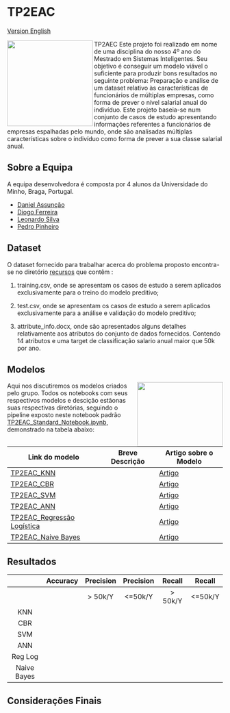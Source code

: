 # TP2EAC
[Version English](README.md)

<img align="left" src="https://media.giphy.com/media/ADgfsbHcS62Jy/giphy.gif" width="200" height="200" /> 

TP2AEC Este projeto foi realizado em nome de uma disciplina do nosso 4º ano do Mestrado em Sistemas Inteligentes. Seu objetivo é conseguir um modelo viável o suficiente para produzir bons resultados no seguinte problema: Preparação e análise de um dataset relativo às características de funcionários de múltiplas empresas, como forma de prever o nível salarial anual do indivíduo.
Este projeto baseia-se num conjunto de casos de estudo apresentando informações referentes a funcionários de empresas espalhadas pelo mundo, onde são analisadas múltiplas
características sobre o indivíduo como forma de prever a sua classe salarial anual.






## Sobre a Equipa 
A equipa desenvolvedora é composta por 4 alunos da Universidade do Minho, Braga, Portugal.

* [Daniel Assunção](https://github.com/)
* [Diogo Ferreira ](https://github.com/DiogoFerreira99)
* [Leonardo Silva](https://github.com/leoproject)
* [Pedro Pinheiro](https://github.com/Pinheiro9655)

## Dataset
O dataset fornecido para trabalhar acerca do problema proposto encontra-se no diretório [recursos](resources/) que contêm :

 1. training.csv, onde se apresentam os casos de estudo a serem aplicados exclusivamente para o treino do modelo preditivo;

1. test.csv, onde se apresentam os casos de estudo a serem aplicados exclusivamente para a análise e validação do modelo preditivo;

2. attribute_info.docx, onde são apresentados alguns detalhes relativamente aos atributos do conjunto de dados fornecidos. Contendo 14 atributos e uma target de classificação salario anual maior que 50k por ano.



## Modelos

<img align="right" src="https://media.giphy.com/media/hTOOnpWeFOnYvkYTwo/giphy.gif" width="200" height="150"/> 

Aqui nos discutiremos os modelos criados pelo grupo. Todos os notebooks com seus respectivos modelos e descição estãonas suas respectivas diretórias, seguindo o pipeline exposto neste notebook padrão [TP2EAC_Standard_Notebook.ipynb](models/TP2EAC_Standard_Notebook.ipynb), demonstrado na tabela abaixo:



Link do modelo| Breve Descrição | Artigo sobre o Modelo| 
--- | --- | --- | 
[TP2EAC_KNN](models/knn/) | | [Artigo]()
[TP2EAC_CBR](models/cbr/) | | [Artigo]()
[TP2EAC_SVM](models/svm/) | |[Artigo]()
[TP2EAC_ANN](models/ann/)|  |[Artigo]()
[TP2EAC_Regressão Logística](models/reglog/)|  | [Artigo]()
[TP2EAC_Naive Bayes](models/naive/)| | [Artigo]()



## Resultados


|             | Accuracy | Precision | Precision | Recall   | Recall  |            
|:-----------:|:--------:|:--------:|:---------:|:---------:|:--------:|
|             |          | > 50k/Y  |   <=50k/Y |  > 50k/Y  | <=50k/Y  |                 
|    KNN      |          |          |           |           |          |
|    CBR      |          |          |           |           |          |
|    SVM      |          |          |           |           |          | 
|    ANN      |          |          |           |           |          |
|   Reg Log   |          |          |           |           |          |   
| Naive Bayes |          |          |           |           |          | 



## Considerações Finais